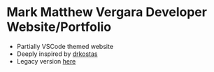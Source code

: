 # Mark Matthew Vergara Developer Website/Portfolio
  - Partially VSCode themed website
  - Deeply inspired by [drkostas](https://github.com/drkostas/drkostas.github.io)
  - Legacy version [here](https://markvergara-legacy.vercel.app/)